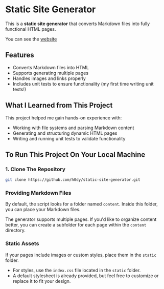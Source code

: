 # Static Site Generator

This is a **static site generator** that converts Markdown files into fully functional HTML pages.

You can see the [website](https://h0dy.github.io/static-site-generator/)

## Features

- Converts Markdown files into HTML
- Supports generating multiple pages
- Handles images and links properly
- Includes unit tests to ensure functionality (my first time writing unit tests!)

## What I Learned from This Project

This project helped me gain hands-on experience with:

- Working with file systems and parsing Markdown content
- Generating and structuring dynamic HTML pages
- Writing and running unit tests to validate functionality

## To Run This Project On Your Local Machine

### 1. Clone The Repository

```bash
git clone https://github.com/h0dy/static-site-generator.git
```

### Providing Markdown Files

By default, the script looks for a folder named `content`. Inside this folder, you can place your Markdown files.

The generator supports multiple pages. If you'd like to organize content better, you can create a subfolder for each page within the `content` directory.

### Static Assets

If your pages include images or custom styles, place them in the `static` folder.

- For styles, use the `index.css` file located in the `static` folder.
- A default stylesheet is already provided, but feel free to customize or replace it to fit your design.
